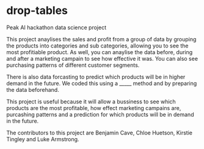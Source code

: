 # drop-tables
Peak AI hackathon data science project

This project anaylises the sales and profit from a group of data by grouping the products into categories and sub categories, allowing you to see the most profitiable product. As well, you can anaylise the data before, during and after a marketing campain to see how effective it was. You can also see purchasing patterns of different customer segments.

There is also data forcasting to predict which products will be in higher demand in the future. We coded this using a _____ method and by preparing the data beforehand. 

This project is useful because it will allow a bussiness to see which products are the most profitable, how effect marketing campains are, purcashing patterns and a prediction for which products will be in demand in the future.

The contributors to this project are Benjamin Cave, Chloe Huetson, Kirstie Tingley and Luke Armstrong.
